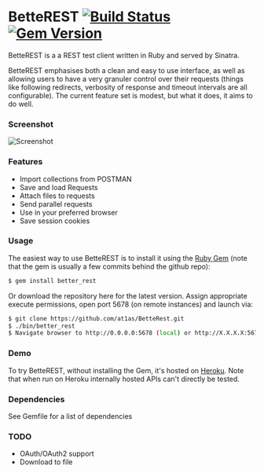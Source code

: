 # BetteREST [![Build Status](https://travis-ci.org/at1as/BetteREST.svg?branch=master)](https://travis-ci.org/at1as/BetteREST) [![Gem Version](https://badge.fury.io/rb/better_rest.svg)](http://badge.fury.io/rb/better_rest)

BetteREST is a a REST test client written in Ruby and served by Sinatra.

BetteREST emphasises both a clean and easy to use interface, as well as allowing users to have a very granuler control over their requests (things like following redirects, verbosity of response and timeout intervals are all configurable). The current feature set is modest, but what it does, it aims to do well.

### Screenshot

![Screenshot](http://at1as.github.io/github_repo_assets/better-rest-client.jpg)

### Features

* Import collections from POSTMAN
* Save and load Requests
* Attach files to requests
* Send parallel requests
* Use in your preferred browser
* Save session cookies

### Usage

The easiest way to use BetteREST is to install it using the [Ruby Gem](http://rubygems.org/gems/better_rest) (note that the gem is usually a few commits behind the github repo):
```bash
$ gem install better_rest
```
Or download the repository here for the latest version. Assign appropriate execute permissions, open port 5678 (on remote instances) and launch via:
```bash
$ git clone https://github.com/at1as/BetteRest.git
$ ./bin/better_rest
$ Navigate browser to http://0.0.0.0:5678 (local) or http://X.X.X.X:5678 (remote server)
```

### Demo

To try BetteREST, without installing the Gem, it's hosted on [Heroku](http://better-rest.herokuapp.com/). Note that when run on Heroku internally hosted APIs can't directly be tested.

### Dependencies

See Gemfile for a list of dependencies

### TODO

* OAuth/OAuth2 support
* Download to file
